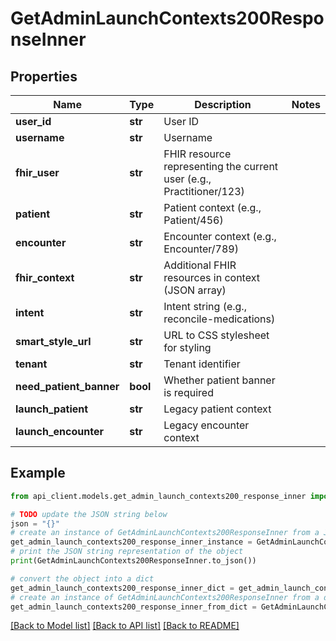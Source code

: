 # GetAdminLaunchContexts200ResponseInner


## Properties

Name | Type | Description | Notes
------------ | ------------- | ------------- | -------------
**user_id** | **str** | User ID | 
**username** | **str** | Username | 
**fhir_user** | **str** | FHIR resource representing the current user (e.g., Practitioner/123) | 
**patient** | **str** | Patient context (e.g., Patient/456) | 
**encounter** | **str** | Encounter context (e.g., Encounter/789) | 
**fhir_context** | **str** | Additional FHIR resources in context (JSON array) | 
**intent** | **str** | Intent string (e.g., reconcile-medications) | 
**smart_style_url** | **str** | URL to CSS stylesheet for styling | 
**tenant** | **str** | Tenant identifier | 
**need_patient_banner** | **bool** | Whether patient banner is required | 
**launch_patient** | **str** | Legacy patient context | 
**launch_encounter** | **str** | Legacy encounter context | 

## Example

```python
from api_client.models.get_admin_launch_contexts200_response_inner import GetAdminLaunchContexts200ResponseInner

# TODO update the JSON string below
json = "{}"
# create an instance of GetAdminLaunchContexts200ResponseInner from a JSON string
get_admin_launch_contexts200_response_inner_instance = GetAdminLaunchContexts200ResponseInner.from_json(json)
# print the JSON string representation of the object
print(GetAdminLaunchContexts200ResponseInner.to_json())

# convert the object into a dict
get_admin_launch_contexts200_response_inner_dict = get_admin_launch_contexts200_response_inner_instance.to_dict()
# create an instance of GetAdminLaunchContexts200ResponseInner from a dict
get_admin_launch_contexts200_response_inner_from_dict = GetAdminLaunchContexts200ResponseInner.from_dict(get_admin_launch_contexts200_response_inner_dict)
```
[[Back to Model list]](../README.md#documentation-for-models) [[Back to API list]](../README.md#documentation-for-api-endpoints) [[Back to README]](../README.md)


